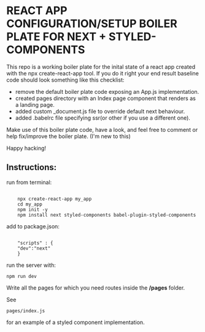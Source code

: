 # REACT APP CONFIGURATION/SETUP BOILER PLATE FOR NEXT + STYLED-COMPONENTS

This repo is a working boiler plate for the inital state of a react app created with the npx create-react-app tool.
If you do it right your end result baseline code should look something like this checklist:

- remove the default boiler plate code exposing an App.js implementation.
- created pages directory with an Index page component that renders as a landing page.
- added custom \_document.js file to override default next behaviour.
- added .babelrc file specifying ssr(or other if you use a different one).

Make use of this boiler plate code, have a look, and feel free to comment or help fix/improve the boiler plate. (I'm new to this)

Happy hacking!

## Instructions:

run from terminal:

<pre><code>
    npx create-react-app my_app
    cd my_app
    npm init -y
    npm install next styled-components babel-plugin-styled-components
</code></pre>

add to package.json:

<pre><code>
    "scripts" : {
    "dev":"next"
    }
</code></pre>

run the server with:

<pre><code>npm run dev</code></pre>

Write all the pages for which you need routes inside the **/pages** folder.

See <pre><code>pages/index.js</code></pre> for an example of a styled component implementation.
